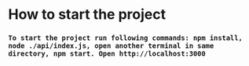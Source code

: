 # How to start the project

### `To start the project run following commands: npm install, node ./api/index.js, open another terminal in same directory, npm start. Open http://localhost:3000`


